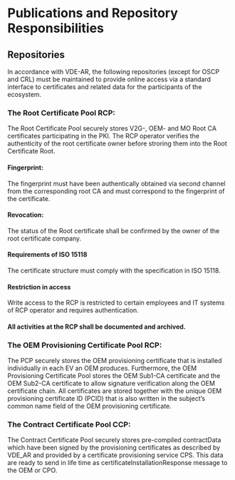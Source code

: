 # Publications and Repository Responsibilities

##	Repositories
In accordance with VDE-AR, the following repositories (except for OSCP and CRL) must be maintained to provide online access via a standard interface to certificates and related data for the participants of the ecosystem.

### The Root Certificate Pool RCP:
The Root Certificate Pool securely stores V2G-, OEM- and MO Root CA certificates participating in the PKI. The RCP operator verifies the authenticity of the root certificate owner before stroring them into the Root Certificate Root.

#### Fingerprint:
The fingerprint must have been authentically obtained via second channel from the corresponding root CA and must correspond to the fingerprint of the certificate.

#### Revocation:
The status of the Root certificate shall be confirmed by the owner of the root certificate company.

####	Requirements of ISO 15118
The certificate structure must comply with the specification in ISO 15118.

#### Restriction in access
Write access to the RCP is restricted to certain employees and IT systems of RCP operator and requires authentication.

####	All activities at the RCP shall be documented and archived.

### The OEM Provisioning Certificate Pool RCP:
The PCP securely stores the OEM provisioning certificate that is installed individually in each EV an OEM produces. Furthermore, the OEM Provisioning Certificate Pool stores the OEM Sub1-CA certificate and the OEM Sub2-CA certificate to allow signature verification along the OEM certificate chain. All certificates are stored together with the unique OEM provisioning certificate ID (PCID) that is also written in the subject’s common name field of the OEM provisioning certificate. 

###	The Contract Certificate Pool CCP:
The Contract Certificate Pool securely stores pre-compiled contractData which have been signed by the provisioning certificates as described by VDE_AR and provided by a certificate provisioning service CPS. This data are ready to send in life time as certificateInstallationResponse message to the OEM or CPO.
